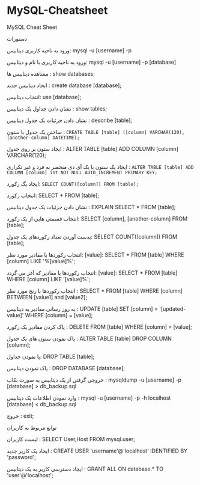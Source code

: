 # MySQL-Cheatsheet
MySQL Cheat Sheet 

دستورات

ورود به ناحیه کاربری دیتابیس:  mysql -u [username] -p

ورود به ناحیه کاربری با نام و دیتابیس:  mysql -u [username] -p [database]

مشاهده دیتابیس ها :  show databases;

ایجاد دیتابیس جدید :  create database [database];

انتخاب دیتابیس:  use [database];

نشان دادن جداول یک دیتابیس :  show tables;

نشان دادن جزئیات یک جدول دیتابیس :  describe [table];

ساختن یک جدول با ستون :  `CREATE TABLE [table] ([column] VARCHAR(120), [another-column] DATETIME);`

ایجاد ستون بر روی جدول :  ALTER TABLE [table] ADD COLUMN [column] VARCHAR(120);

ایجاد یک ستون با یک آی دی منحصر به فرد و غیر تکراری :   `ALTER TABLE [table] ADD COLUMN [column] int NOT NULL AUTO_INCREMENT PRIMARY KEY;`

ایجاد یگ رکورد: `SELECT COUNT([column]) FROM [table];`

انتخاب رکورد: SELECT * FROM [table];

نشان دادن جزئیات یک جدول دیتابیس :  EXPLAIN SELECT * FROM [table];

انتخاب قسمتی هایی از یک رکورد:  SELECT [column], [another-column] FROM [table];

بدست آوردن تعداد رکوردهای یک جدول:  SELECT COUNT([column]) FROM [table];

انتخاب رکوردها با مقادیر مورد نظر:  [value]: SELECT * FROM [table] WHERE [column] LIKE '%[value]%';

انتخاب رکوردها با مقادیر که آغز می گردد:   [value]: SELECT * FROM [table] WHERE [column] LIKE '[value]%';

انتخاب رکوردها با رنج مورد نظر  :  SELECT * FROM [table] WHERE [column] BETWEEN [value1] and [value2];

به روز رسانی مقادیر یه دیتابیس :  UPDATE [table] SET [column] = '[updated-value]' WHERE [column] = [value];

پاک کردن مقادیر یک رکورد :  DELETE FROM [table] WHERE [column] = [value];

پاک نمودن ستون های یک جدول  :  ALTER TABLE [table] DROP COLUMN [column];

 پا نمودن جداول:  DROP TABLE [table];
 
 پاک نمودن دیتابیس :  DROP DATABASE [database];
 
 خروجی گرفتن از یک دیتابیس به صورت بکاپ :   mysqldump -u [username] -p [database] > db_backup.sql
 
 وارد نمودن اطلاعات یک دیتابیس : mysql -u [username] -p -h localhost [database] < db_backup.sql
 
 خروج : exit;
 
 
توابع مربوط به کاربران

 لیست کاربران : SELECT User,Host FROM mysql.user;
 
 ایحاد یک کاربر جدید :  CREATE USER 'username'@'localhost' IDENTIFIED BY 'password';
 
 ایجاد دسترسی کاربر به یک دیتابیس :  GRANT ALL ON database.* TO 'user'@'localhost';
 
 
 
 













